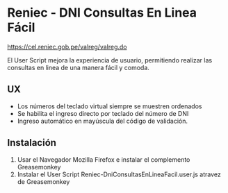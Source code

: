 Reniec - DNI Consultas En Linea Fácil
==========================================

https://cel.reniec.gob.pe/valreg/valreg.do

El User Script mejora la experiencia de usuario, permitiendo realizar las consultas en linea de una manera fácil y comoda.


## UX
* Los números del teclado virtual siempre se muestren ordenados
* Se habilita el ingreso directo por teclado del número de DNI
* Ingreso automático en mayúscula del código de validación.


## Instalación
1. Usar el Navegador Mozilla Firefox e instalar el complemento Greasemonkey
2. Instalar el User Script Reniec-DniConsultasEnLineaFacil.user.js atravez de Greasemonkey
